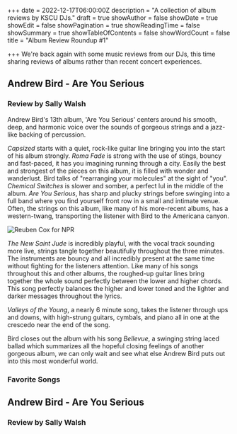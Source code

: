 +++
date = 2022-12-17T06:00:00Z
description = "A collection of album reviews by KSCU DJs."
draft = true
showAuthor = false
showDate = true
showEdit = false
showPagination = true
showReadingTime = false
showSummary = true
showTableOfContents = false
showWordCount = false
title = "Album Review Roundup #1"

+++
We're back again with some music reviews from our DJs, this time sharing reviews of albums rather than recent concert experiences.

## Andrew Bird - Are You Serious

### Review by Sally Walsh

Andrew Bird's 13th album, 'Are You Serious' centers around his smooth, deep, and harmonic voice over the sounds of gorgeous strings and a jazz-like backing of percussion.

_Capsized_ starts with a quiet, rock-like guitar line bringing you into the start of his album strongly. _Roma Fade_ is strong with the use of stings, bouncy and fast-paced, it has you imagining running through a city. Easily the best and strongest of the pieces on this album, it is filled with wonder and wanderlust. Bird talks of "rearranging your molecules" at the sight of "you". _Chemical Switches_ is slower and somber, a perfect lul in the middle of the album. _Are You Serious_, has sharp and plucky strings before swinging into a full band where you find yourself front row in a small and intimate venue. Often, the strings on this album, like many of his more-recent albums, has a western-twang, transporting the listener with Bird to the Americana canyon.

![](https://media.npr.org/assets/img/2016/04/14/andrewbird-reubencox-pr1_wide-40629bc02ce7be060a77070ed987938df26c8624.jpg "Reuben Cox for NPR")

_The New Saint Jude_ is incredibly playful, with the vocal track sounding more live, strings tangle together beautifully throughout the three minutes. The instruments are bouncy and all incredibly present at the same time without fighting for the listeners attention. Like many of his songs throughout this and other albums, the roughed-up guitar lines bring together the whole sound perfectly between the lower and higher chords. This song perfectly balances the higher and lower toned and the lighter and darker messages throughout the lyrics.

_Valleys of the Young_, a nearly 6 minute song, takes the listener through ups and downs, with high-strung guitars, cymbals, and piano all in one at the crescedo near the end of the song.

Bird closes out the album with his song _Bellevue_, a swinging string laced ballad which summarizes all the hopeful closing feelings of another gorgeous album, we can only wait and see what else Andrew Bird puts out into this most wonderful world.

### Favorite Songs

## Andrew Bird - Are You Serious

### Review by Sally Walsh